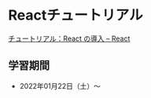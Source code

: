 # Reactチュートリアル

[チュートリアル：React の導入 – React](https://ja.reactjs.org/tutorial/tutorial.html)

## 学習期間

- 2022年01月22日（土）〜
